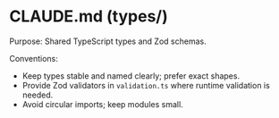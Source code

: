 # CLAUDE.md (types/)

Purpose: Shared TypeScript types and Zod schemas.

Conventions:

- Keep types stable and named clearly; prefer exact shapes.
- Provide Zod validators in `validation.ts` where runtime validation is needed.
- Avoid circular imports; keep modules small.
